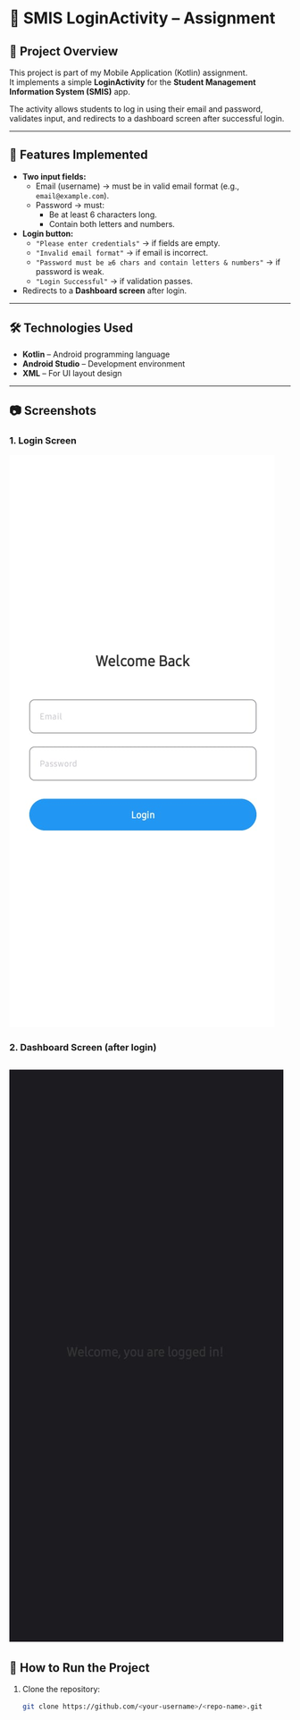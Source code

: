 # 📘 SMIS LoginActivity – Assignment  

## 📌 Project Overview  
This project is part of my Mobile Application (Kotlin) assignment.  
It implements a simple **LoginActivity** for the **Student Management Information System (SMIS)** app.  

The activity allows students to log in using their email and password, validates input, and redirects to a dashboard screen after successful login.  

---

## 🎯 Features Implemented  
- **Two input fields:**  
  - Email (username) → must be in valid email format (e.g., `email@example.com`).  
  - Password → must:  
    - Be at least 6 characters long.  
    - Contain both letters and numbers.  
- **Login button:**  
  - `"Please enter credentials"` → if fields are empty.  
  - `"Invalid email format"` → if email is incorrect.  
  - `"Password must be ≥6 chars and contain letters & numbers"` → if password is weak.  
  - `"Login Successful"` → if validation passes.  
- Redirects to a **Dashboard screen** after login.  

---

## 🛠️ Technologies Used  
- **Kotlin** – Android programming language  
- **Android Studio** – Development environment  
- **XML** – For UI layout design  

---

## 📷 Screenshots  

### 1. Login Screen  
![Login Screen](https://github.com/evans-njau/android-login/blob/master/login%20page.jpg)  

### 2. Dashboard Screen (after login)  
![welcome page](https://github.com/evans-njau/android-login/blob/master/welcome%20page.jpg)
---

## 🚀 How to Run the Project  
1. Clone the repository:  
   ```bash
   git clone https://github.com/<your-username>/<repo-name>.git
